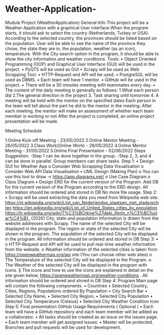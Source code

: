# Weather-Application-
Module Project (WeatherApplication)
General Info
This project will be a Weather Application with a graphical User interface.When the
program starts, it should ask to select the country (Netherlands, Turkey or USA).
According to the selected country, the provinces should be listed based on the
population. User will be able to see the name of the province they chose, the state
they are in, the population, weather (as an icon), temperature. With the City search
option in the program, it should be able to show the city information and weather
conditions.
Tools:
• Object Oriented Programming (OOP) and Graphical User Interface
(GUI) will be used in the project.
• PyQT5 will be used as GUI
• Scrapy will be used as Web Scrapping Tool.
• HTTP-Request and API will be used.
• PostgreSQL will be used as DBMS.
• Each team will have 1 mentor.
• GitHub will be used in the project.
• There will be a 30 minutes meeting with teammates every day.
• The content of the daily meeting is generally as follows:
1.What each person did
2.The general direction in the project
3. Task sharing until tomorrow
4. A meeting will be held with the mentor on the specified dates
Each person in the team will tell about the part he did to the
mentor in the meeting. After each meeting, the mentor will make
an assessment of whether each team member is working or not
After the project is completed, an online project presentation will
be made.

Meeting Schedule

1.Online Kick-off Meeting - 23/05/2022
2.Online Mentor Meeting - 26/05/2022
3.Class Work(Online Work) - 28/05/2022
4.Online Mentor Meeting - 31/05/2022
5.Online Final Presentation - 02/06/2022
Steps
Suggestion:
-Step 1 can be done together in the group.
-Step 2, 3, and 4 can be done in parallel. Group members can share tasks.
Step 1:
• Design GUI for Weather App
o Consider Web Scrapping Data Visualisation
o Consider Web API Data Visualisation
• UML Design (Making Plan)
o You can use this tool to draw → https://app.diagrams.net/
o Use Case Diagram
o Class Diagram
• Design ERD for the current version of the Program. Add DB for
the current version of the Program according to the ERD design.
All information should be ordered and stored in DB No more file
usage.
Step 2:
• Scrapy will be used extracting the data you need from Wikipedia
web site.
https://nl.wikipedia.org/wiki/Lijst_van_Nederlandse_plaatsen_met_stadsrechten
https://en.wikipedia.org/wiki/List_of_United_States_cities_by_population
https://tr.wikipedia.org/wiki/T%C3%BCrkiye%27deki_illerin_n%C3%BCfuslar%C4%B1_
(2020)
City, state and population information is drawn from the website addresses with
Scrapy.
The name of the selected City will be displayed in the program.
The region or state of the selected City will be shown in the program.
The population of the selected City will be displayed in the program.
All information should be ordered and stored in DB
Step 3:
•
o HTTP-Request and API will be used to pull real-time
weather information from the website.
o Weather information of the selected cities is taken from
https://openweathermap.org/api site.(You can choose other
web sites)
o The Temperature of the selected City will be displayed in
the Program.
o The Weather of the selected City will be displayed in the
program with Icons.
§ The icons and how to use the icons are explained in
detail on the site given below,
https://openweathermap.org/weather-conditions .
All information should be ordered and stored in DB
Step 4:
Program Main page will contain the following components.
• Countries
• Selected Country, Cities, Regions, Populations ordered By
Population
• City Search Bar
• Selected City Name,
• Selected City Region,
• Selected City Population
• Selected City Temperature (Celsius)
• Selected City Weather Condition Icon
Step 5:
Final presentation
GitHub Usage Requirements ( Optional )
• Each team will have a GitHub repository and each team member
will be added as a collaborator.
• All tasks should be created as an issue on the issues page.
• Each team member will get assigned issues.
• Master will be protected. Branches and pull requests will be used
for development.
